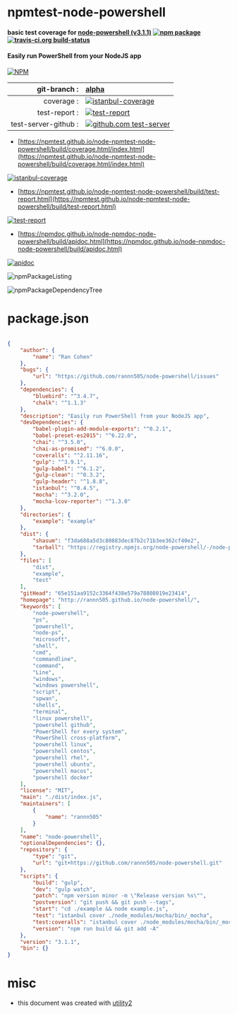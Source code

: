 # npmtest-node-powershell

#### basic test coverage for  [node-powershell (v3.1.1)](http://rannn505.github.io/node-powershell/)  [![npm package](https://img.shields.io/npm/v/npmtest-node-powershell.svg?style=flat-square)](https://www.npmjs.org/package/npmtest-node-powershell) [![travis-ci.org build-status](https://api.travis-ci.org/npmtest/node-npmtest-node-powershell.svg)](https://travis-ci.org/npmtest/node-npmtest-node-powershell)

#### Easily run PowerShell from your NodeJS app

[![NPM](https://nodei.co/npm/node-powershell.png?downloads=true&downloadRank=true&stars=true)](https://www.npmjs.com/package/node-powershell)

| git-branch : | [alpha](https://github.com/npmtest/node-npmtest-node-powershell/tree/alpha)|
|--:|:--|
| coverage : | [![istanbul-coverage](https://npmtest.github.io/node-npmtest-node-powershell/build/coverage.badge.svg)](https://npmtest.github.io/node-npmtest-node-powershell/build/coverage.html/index.html)|
| test-report : | [![test-report](https://npmtest.github.io/node-npmtest-node-powershell/build/test-report.badge.svg)](https://npmtest.github.io/node-npmtest-node-powershell/build/test-report.html)|
| test-server-github : | [![github.com test-server](https://npmtest.github.io/node-npmtest-node-powershell/GitHub-Mark-32px.png)](https://npmtest.github.io/node-npmtest-node-powershell/build/app/index.html) | | build-artifacts : | [![build-artifacts](https://npmtest.github.io/node-npmtest-node-powershell/glyphicons_144_folder_open.png)](https://github.com/npmtest/node-npmtest-node-powershell/tree/gh-pages/build)|

- [https://npmtest.github.io/node-npmtest-node-powershell/build/coverage.html/index.html](https://npmtest.github.io/node-npmtest-node-powershell/build/coverage.html/index.html)

[![istanbul-coverage](https://npmtest.github.io/node-npmtest-node-powershell/build/screenCapture.buildCi.browser.%252Ftmp%252Fbuild%252Fcoverage.lib.html.png)](https://npmtest.github.io/node-npmtest-node-powershell/build/coverage.html/index.html)

- [https://npmtest.github.io/node-npmtest-node-powershell/build/test-report.html](https://npmtest.github.io/node-npmtest-node-powershell/build/test-report.html)

[![test-report](https://npmtest.github.io/node-npmtest-node-powershell/build/screenCapture.buildCi.browser.%252Ftmp%252Fbuild%252Ftest-report.html.png)](https://npmtest.github.io/node-npmtest-node-powershell/build/test-report.html)

- [https://npmdoc.github.io/node-npmdoc-node-powershell/build/apidoc.html](https://npmdoc.github.io/node-npmdoc-node-powershell/build/apidoc.html)

[![apidoc](https://npmdoc.github.io/node-npmdoc-node-powershell/build/screenCapture.buildCi.browser.%252Ftmp%252Fbuild%252Fapidoc.html.png)](https://npmdoc.github.io/node-npmdoc-node-powershell/build/apidoc.html)

![npmPackageListing](https://npmtest.github.io/node-npmtest-node-powershell/build/screenCapture.npmPackageListing.svg)

![npmPackageDependencyTree](https://npmtest.github.io/node-npmtest-node-powershell/build/screenCapture.npmPackageDependencyTree.svg)



# package.json

```json

{
    "author": {
        "name": "Ran Cohen"
    },
    "bugs": {
        "url": "https://github.com/rannn505/node-powershell/issues"
    },
    "dependencies": {
        "bluebird": "^3.4.7",
        "chalk": "^1.1.3"
    },
    "description": "Easily run PowerShell from your NodeJS app",
    "devDependencies": {
        "babel-plugin-add-module-exports": "^0.2.1",
        "babel-preset-es2015": "^6.22.0",
        "chai": "^3.5.0",
        "chai-as-promised": "^6.0.0",
        "coveralls": "^2.11.16",
        "gulp": "^3.9.1",
        "gulp-babel": "^6.1.2",
        "gulp-clean": "^0.3.2",
        "gulp-header": "^1.8.8",
        "istanbul": "^0.4.5",
        "mocha": "^3.2.0",
        "mocha-lcov-reporter": "^1.3.0"
    },
    "directories": {
        "example": "example"
    },
    "dist": {
        "shasum": "f3da688a5d3c80883dec87b2c71b3ee362cf40e2",
        "tarball": "https://registry.npmjs.org/node-powershell/-/node-powershell-3.1.1.tgz"
    },
    "files": [
        "dist",
        "example",
        "test"
    ],
    "gitHead": "65e151aa9152c3364f438e579a78808019e23414",
    "homepage": "http://rannn505.github.io/node-powershell/",
    "keywords": [
        "node-powershell",
        "ps",
        "powershell",
        "node-ps",
        "microsoft",
        "shell",
        "cmd",
        "commandline",
        "command",
        "Line",
        "windows",
        "windows powershell",
        "script",
        "spwan",
        "shells",
        "terminal",
        "linux powershell",
        "powershell github",
        "PowerShell for every system",
        "PowerShell cross-platform",
        "powershell linux",
        "powershell centos",
        "powershell rhel",
        "powershell ubuntu",
        "powershell macos",
        "powershell docker"
    ],
    "license": "MIT",
    "main": "./dist/index.js",
    "maintainers": [
        {
            "name": "rannn505"
        }
    ],
    "name": "node-powershell",
    "optionalDependencies": {},
    "repository": {
        "type": "git",
        "url": "git+https://github.com/rannn505/node-powershell.git"
    },
    "scripts": {
        "build": "gulp",
        "dev": "gulp watch",
        "patch": "npm version minor -m \"Release version %s\"",
        "postversion": "git push && git push --tags",
        "start": "cd ./example && node example.js",
        "test": "istanbul cover ./node_modules/mocha/bin/_mocha",
        "test:coveralls": "istanbul cover ./node_modules/mocha/bin/_mocha --report lcovonly -- -R spec && cat ./coverage/lcov.info | ./node_modules/coveralls/bin/coveralls.js && rm -rf ./coverage",
        "version": "npm run build && git add -A"
    },
    "version": "3.1.1",
    "bin": {}
}
```



# misc
- this document was created with [utility2](https://github.com/kaizhu256/node-utility2)
